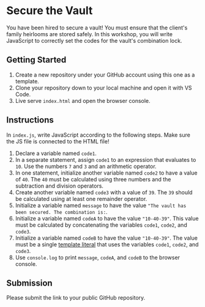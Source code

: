 # Secure the Vault

You have been hired to secure a vault! You must ensure that the client's family heirlooms are stored safely. In this workshop, you will write JavaScript to correctly set the codes for the vault's combination lock.

## Getting Started

1. Create a new repository under your GitHub account using this one as a template.
2. Clone your repository down to your local machine and open it with VS Code.
3. Live serve `index.html` and open the browser console.

## Instructions

In `index.js`, write JavaScript according to the following steps. Make sure the JS file is connected to the HTML file!

1. Declare a variable named `code1`.
2. In a separate statement, assign `code1` to an expression that evaluates to `10`. Use the numbers `7` and `3` and an arithmetic operator.
3. In one statement, initialize another variable named `code2` to have a value of `40`. The `40` must be calculated using three numbers and the subtraction and division operators.
4. Create another variable named `code3` with a value of `39`. The `39` should be calculated using at least one remainder operator.
5. Initialize a variable named `message` to have the value `"The vault has been secured. The combination is:`.
6. Initialize a variable named `codeA` to have the value `"10-40-39"`. This value must be calculated by concatenating the variables `code1`, `code2`, and `code3`.
7. Initialize a variable named `codeB` to have the value `"10-40-39"`. The value must be a single [template literal](https://developer.mozilla.org/en-US/docs/Web/JavaScript/Reference/Template_literals) that uses the variables `code1`, `code2`, and `code3`.
8. Use `console.log` to print `message`, `codeA`, and `codeB` to the browser console.

## Submission

Please submit the link to your public GitHub repository.
